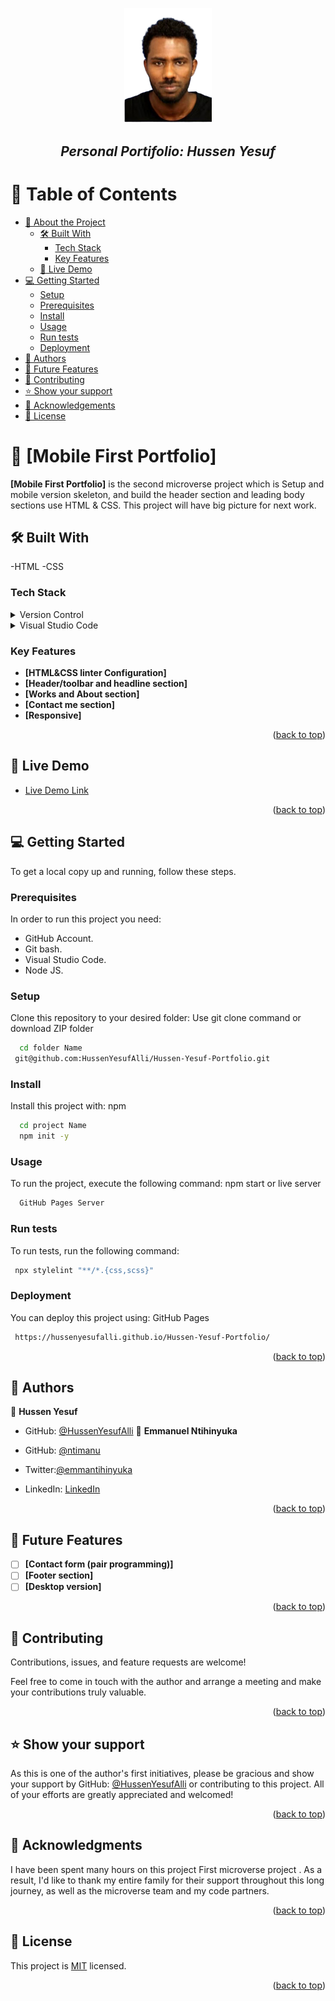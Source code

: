 <a name="readme-top"></a>

<div align="center">
  <img src="img/Hu-Photo-2-3.jpeg" alt="logo" width="140"  height="auto" />
  <br/>
  <h2><b><i>Personal Portifolio: Hussen Yesuf</i></b></h2>
</div>

# :green_book: Table of Contents

- [:book: About the Project](#about-project)
  - [:hammer_and_wrench: Built With](#built-with)
    - [Tech Stack](#tech-stack)
    - [Key Features](#key-features)
  - [:rocket: Live Demo](#live-demo)
- [:computer: Getting Started](#getting-started)
  - [Setup](#setup)
  - [Prerequisites](#prerequisites)
  - [Install](#install)
  - [Usage](#usage)
  - [Run tests](#run-tests)
  - [Deployment](#triangular_flag_on_post-deployment)
- [:busts_in_silhouette: Authors](#authors)
- [:telescope: Future Features](#future-features)
- [🤝 Contributing](#contributing)
- [⭐️ Show your support](#support)
- [🙏 Acknowledgements](#acknowledgements)
- [:memo: License](#license)

# :book: [Mobile First Portfolio] <a name="about-project"></a>

**[Mobile First Portfolio]** is the second microverse project which is Setup and mobile version skeleton, and build the header section and leading body sections use HTML & CSS. This project will have big picture for next work.

## :hammer_and_wrench: Built With <a name="built-with"></a>

-HTML
-CSS

### Tech Stack <a name="tech-stack"></a>

<details>
  <summary>Version Control</summary>
  <ul>
    <li><a href="https://github.com/">Git Hub</a></li>
  </ul>
</details>
<details>
  <summary>Visual Studio Code</summary>
  <ul>
    <li><a href="https://code.visualstudio.com/">Visual Studio Code</a></li>
  </ul>
</details>

<!-- Features -->

### Key Features <a name="key-features"></a>

- **[HTML&CSS linter Configuration]**
- **[Header/toolbar and headline section]**
- **[Works and About section]**
- **[Contact me section]**
- **[Responsive]**
<p align="right">(<a href="#readme-top">back to top</a>)</p>

<!-- LIVE DEMO -->

## :rocket: Live Demo <a name="live-demo"></a>

- [Live Demo Link](https://hussenyesufalli.github.io/Hussen-Yesuf-Portfolio/)
<p align="right">(<a href="#readme-top">back to top</a>)</p>

<!-- GETTING STARTED -->

## :computer: Getting Started <a name="getting-started"></a>

To get a local copy up and running, follow these steps.

### Prerequisites

In order to run this project you need:

- GitHub Account.
- Git bash.
- Visual Studio Code.
- Node JS.

### Setup

Clone this repository to your desired folder:
Use git clone command or download ZIP folder

```sh
  cd folder Name
 git@github.com:HussenYesufAlli/Hussen-Yesuf-Portfolio.git
```

### Install

Install this project with:
npm

```sh
  cd project Name
  npm init -y
```

### Usage

To run the project, execute the following command:
npm start or live server

```sh
  GitHub Pages Server
```

### Run tests

To run tests, run the following command:

```sh
 npx stylelint "**/*.{css,scss}"
```

### Deployment

You can deploy this project using:
GitHub Pages

```sh
 https://hussenyesufalli.github.io/Hussen-Yesuf-Portfolio/
```

<p align="right">(<a href="#readme-top">back to top</a>)</p>

<!-- AUTHORS -->

## :busts_in_silhouette: Authors <a name="authors"></a>

:bust_in_silhouette: **Hussen Yesuf**

- GitHub: [@HussenYesufAlli](https://github.com/HussenYesufAlli)
  👤 **Emmanuel Ntihinyuka**

- GitHub: [@ntimanu](https://github.com/ntimanu)
- Twitter:[@emmantihinyuka](https://twitter.com/emmantihinyuka)
- LinkedIn: [LinkedIn](https://www.linkedin.com/in/ntihinyuka-emmanuel-511890104/)

<p align="right">(<a href="#readme-top">back to top</a>)</p>

<!-- FUTURE FEATURES -->

## :telescope: Future Features <a name="future-features"></a>

- [ ] **[Contact form (pair programming)]**
- [ ] **[Footer section]**
- [ ] **[Desktop version]**
<p align="right">(<a href="#readme-top">back to top</a>)</p>
<!-- CONTRIBUTING -->

## 🤝 Contributing <a name="contributing"></a>

Contributions, issues, and feature requests are welcome!

Feel free to come in touch with the author and arrange a meeting and make your contributions truly valuable.

<p align="right">(<a href="#readme-top">back to top</a>)</p>

<!-- SUPPORT -->

## ⭐️ Show your support <a name="support"></a>

As this is one of the author's first initiatives, please be gracious and show your support by GitHub: [@HussenYesufAlli](https://github.com/HussenYesufAlli) or contributing to this project. All of your efforts are greatly appreciated and welcomed!

<p align="right">(<a href="#readme-top">back to top</a>)</p>

<!-- ACKNOWLEDGEMENTS -->

## 🙏 Acknowledgments <a name="acknowledgements"></a>

I have been spent many hours on this project First microverse project . As a result, I'd like to thank my entire family for their support throughout this long journey, as well as the microverse team and my code partners.

<p align="right">(<a href="#readme-top">back to top</a>)</p>
<!-- LICENSE -->

## 📝 License <a name="license"></a>

This project is [MIT](./LICENSE) licensed.

<p align="right">(<a href="#readme-top">back to top</a>)</p>
